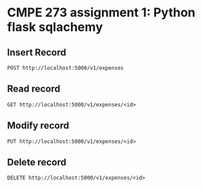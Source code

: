 # CMPE 273 assignment 1: Python flask sqlachemy




Insert Record
----------------

	POST http://localhost:5000/v1/expenses

Read record
----------------

    GET http://localhost:5000/v1/expenses/<id>

Modify record
--------------------

	PUT http://localhost:5000/v1/expenses/<id>
	
Delete record
--------------------

	DELETE http://localhost:5000/v1/expenses/<id>
	